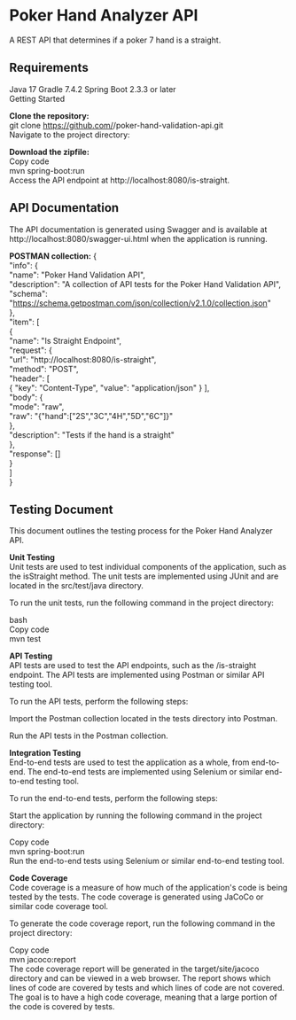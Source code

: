 

# Poker Hand Analyzer API

A REST API that determines if a poker 7 hand is a straight.

## Requirements

Java 17
Gradle 7.4.2
Spring Boot 2.3.3 or later  
Getting Started

**Clone the repository:**  
git clone https://github.com/<your-username>/poker-hand-validation-api.git  
Navigate to the project directory:


**Download the zipfile:**  
Copy code  
mvn spring-boot:run  
Access the API endpoint at http://localhost:8080/is-straight.


## API Documentation

The API documentation is generated using Swagger and is available at http://localhost:8080/swagger-ui.html when the application is running.

**POSTMAN collection:**
{  
"info": {  
"name": "Poker Hand Validation API",  
"description": "A collection of API tests for the Poker Hand Validation API",  
"schema": "https://schema.getpostman.com/json/collection/v2.1.0/collection.json"  
},  
"item": [  
{  
"name": "Is Straight Endpoint",  
"request": {  
"url": "http://localhost:8080/is-straight",  
"method": "POST",  
"header": [  
{ "key": "Content-Type", "value": "application/json" } ],  
"body": {  
"mode": "raw",  
"raw": "{\"hand\":[\"2S\",\"3C\",\"4H\",\"5D\",\"6C\"]}"  
},  
"description": "Tests if the hand is a straight"  
},  
"response": []  
}  
]  
}

## Testing Document

This document outlines the testing process for the Poker Hand Analyzer API.

**Unit Testing**  
Unit tests are used to test individual components of the application, such as the isStraight method. The unit tests are implemented using JUnit and are located in the src/test/java directory.

To run the unit tests, run the following command in the project directory:

bash  
Copy code  
mvn test

**API Testing**  
API tests are used to test the API endpoints, such as the /is-straight endpoint. The API tests are implemented using Postman or similar API testing tool.

To run the API tests, perform the following steps:

Import the Postman collection located in the tests directory into Postman.

Run the API tests in the Postman collection.

**Integration Testing**  
End-to-end tests are used to test the application as a whole, from end-to-end. The end-to-end tests are implemented using Selenium or similar end-to-end testing tool.

To run the end-to-end tests, perform the following steps:

Start the application by running the following command in the project directory:

Copy code  
mvn spring-boot:run  
Run the end-to-end tests using Selenium or similar end-to-end testing tool.

**Code Coverage**  
Code coverage is a measure of how much of the application's code is being tested by the tests. The code coverage is generated using JaCoCo or similar code coverage tool.

To generate the code coverage report, run the following command in the project directory:

Copy code  
mvn jacoco:report  
The code coverage report will be generated in the target/site/jacoco directory and can be viewed in a web browser. The report shows which lines of code are covered by tests and which lines of code are not covered. The goal is to have a high code coverage, meaning that a large portion of the code is covered by tests.  
